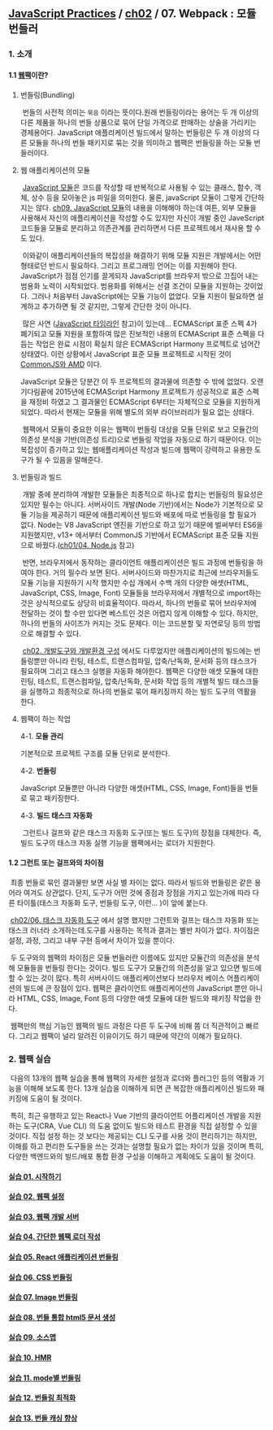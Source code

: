 ## [JavaScript Practices](https://github.com/kickscar-javascript/basic-practices) / [ch02](https://github.com/kickscar-javascript/basic-practices/tree/master/ch02) / 07. Webpack : 모듈 번들러

### 1. 소개

#### 1.1 [웹팩](https://webpack.js.org/)이란?

1. 번들링(Bundling)

   ​	번들의 사전적 의미는 `묶음` 이라는 뜻이다.원래 번들링이라는 용어는 두 개 이상의 다른 제품을 하나의 번들 상품으로 묶어 단일 가격으로 판매하는 상술을 가리키는 경제용어다. JavaScript 애플리케이션 빌드에서 말하는 번들링은 두 개 이상의 다른 모듈을 하나의 번들 패키지로 묶는 것을 의미하고 웹팩은 번들링을 하는 모듈 번들러이다. 

     

2. 웹 애플리케이션의 모듈

   ​	[JavaScript 모듈](https://github.com/kickscar-javascript/basic-practices/tree/master/ch09)은 코드를 작성할 때 반복적으로 사용될 수 있는 클래스, 함수, 객체, 상수 등을 모아놓은 js 파일을 의미한다. 물론, javaScript 모듈이 그렇게 간단하지는 않다. [ch09. JavaScript 모듈](https://github.com/kickscar-javascript/basic-practices/tree/master/ch09)의 내용을 이해해야 하는데 여튼, 외부 모듈을 사용해서 자신의 애플리케이션을 작성할 수도 있지만 자신이 개발 중인  JaveScript 코드들을 모듈로 분리하고 의존관계를 관리하면서 다른 프로젝트에서 재사용 할 수도 있다.

   ​	이와같이 애플리케이션들의 복잡성을 해결하기 위해 모듈 지원은 개발에서는 어떤 형태로던 반드시 필요하다. 그리고 프로그래밍 언어는 이를 지원해야 한다. JavaScript가 점점 인기를 끌게되자 JavaScript를 브라우저 밖으로 끄집어 내는 범용화 노력이 시작되었다. 범용화를 위해서는 선결 조건이 모듈을 지원하는 것이었다. 그러나 처음부터  JavaScript에는 모듈 기능이 없었다. 모듈 지원이 필요하면 설계하고 추가하면 될 것 같지만, 그렇게 간단한 것이 아니다.

   ​	많은 사연 ([JavaScript 타임라인](https://github.com/kickscar-javascript/basic-practices/tree/master/ch01/01) 참고)이 있는데... ECMAScript 표준 스펙 4가 폐기되고 모듈 지원을 포함하여 많은 진보적인 내용의 ECMAScript 표준 스펙을 다듬는 작업은 완료 시점이 확실치 않은 ECMAScript Harmony 프로젝트로 넘어간 상태였다. 이런 상황에서 JavaScript 표준 모듈 프로젝트로 시작된 것이  [CommonJS와 AMD](https://github.com/kickscar-javascript/basic-practices/tree/master/ch01/03) 이다. 

   JavaScript 모듈은 당분간 이 두 프로젝트의 결과물에 의존할 수 밖에 없었다. 오랜 기다림끝에 2015년에 ECMAScript Harmony 프로젝트가 성공적으로 표준 스펙을 재정비 하였고 그 결과물인 ECMAScript 6부터는 자체적으로 모듈을 지원하게 되었다. 따라서 현재는 모듈을 위해 별도의 외부 라이브러리가 필요 없는 상태다.

   ​	웹팩에서 모듈이 중요한 이유는 웹팩이 번들링 대상을 모듈 단위로 보고 모듈간의 의존성 분석을 기반(의존성 트리)으로 번들링 작업을 자동으로 하기 때문이다. 이는 복잡성이 증가하고 있는 웹애플리케이션 작성과 빌드에 웹팩이 강력하고 유용한 도구가 될 수 있음을 말해준다.

   

3. 번들링과 빌드 

   ​	개발 중에 분리하여 개발한 모듈들은 최종적으로 하나로 합치는 번들링의 필요성은 있지만 필수는 아니다. 서버사이드 개발(Node 기반)에서는 Node가 기본적으로 모듈 기능을 제공하기 때문에 애플리케이션 빌드와 배포에 따로 번들링을 할 필요가 없다. Node는 V8 JavaScript 엔진을 기반으로 하고 있기 때문에 벌써부터 ES6을 지원했지만, v13+ 에서부터 CommonJS 기반에서 ECMAScript 표준 모듈 지원으로 바꿨다.([ch01/04. Node.js](https://github.com/kickscar-javascript/basic-practices/tree/master/ch01/04) 참고)

   ​	반면, 브라우저에서 동작하는 클라이언트 애플리케이션은 빌드 과정에 번들링을 하여야 한다. 거의 필수라 보면 된다. 서버사이드와 마찬가지로 최근에 브라우저들도 모듈 기능을 지원하기 시작 했지만 수십 개에서 수백 개의 다양한 애셋(HTML, JavaScript, CSS, Image, Font) 모듈들을 브라우저에서 개별적으로 import하는 것은 상식적으로도 상당히 비효율적이다. 따라서, 하나의 번들로 묶어 브라우저에 전달하는 것이 할 수만 있다면 베스트인 것은 어렵지 않게 이해할 수 있다. 하지만, 하나의 번들의 사이즈가 커지는 것도 문제다. 이는 코드분할 및 자연로딩 등의 방법으로 해결할 수 있다.  

   ​	[ch02. 개발도구와 개발환경 구성](https://github.com/kickscar-javascript/basic-practices/tree/master/ch02) 에서도 다루었지만 애플리케이션의 빌드에는 번들링뿐만 아니라 린팅, 테스트, 트랜스컴파일, 압축/난독화, 문서화 등의 태스크가 필요하며 그리고 태스크 실행을 자동화 해야한다. 웹팩은 다양한 애셋 모듈에 대한 린팅, 테스트, 트랜스컴파일, 압축/난독화, 문서화 작업 등의 개별적 빌드 태스크들을 실행하고 최종적으로 하나의 번들로 묶어 패키징까지 하는 빌드 도구의 역활을 한다. 

4. 웹팩이 하는 작업

   4-1. **모듈 관리**

   기본적으로 프로젝트 구조를 모듈 단위로 분석한다.

   4-2. **번들링**

   JavaScript 모듈뿐만 아니라 다양한 애셋(HTML, CSS, Image, Font)들을 번들로 묶고 패키징한다.

   4-3. **빌드 태스크 자동화**

   ​	그런트나 걸프와 같은 태스크 자동화 도구(또는 빌드 도구)의 장점을 대체한다. 즉, 빌드 도구의 태스크 자동 실행 기능을 웹팩에서는 로더가 지원한다.


#### 1.2 그런트 또는 걸프와의 차이점

​	최종 번들로 묶인 결과물만 보면 사실 별 차이는 없다. 따라서 빌드와 번들링은 같은 용어라 여겨도 상관없다. 단지, 도구가 어떤 것에 중점과 장점을 가지고 있는가에 따라 다른 타이틀(태스크 자동화 도구, 번들링 도구, 이런... )이 앞에 붙는다.

​	[ch02/06. 태스크 자동화 도구](https://github.com/kickscar-javascript/basic-practices/tree/master/ch02/06) 에서 설명 했지만 그런트와 걸프는 태스크 자동화 또는 태스크 러너라 소개하는데.도구를 사용하는 목적과 결과는 별반 차이가 없다. 차이점은 설정, 과정, 그리고 내부 구현 등에서 차이가 있을 뿐이다.

​	두 도구와의 웹팩의 차이점은 모듈 번들러란 이름에도 있지만 모듈간의 의존성을 분석해 모듈들을 번들링 한다는 것이다. 빌드 도구가 모듈간의 의존성을 알고 있으면 빌드에 할 수 있는 것이 많다. 특히 서버사이드 애플리케이션보다 브라우저 베이스 어플리케이션의 빌드에 큰 장점이 있다. 웹팩은 클라이언트 애플리케이션의 JavaScript 뿐만 아니라 HTML, CSS, Image, Font 등의 다양한 애셋 모듈에 대한 빌드와 패키징 작업을 한다. 

​	웹팩만의 핵심 기능인 웹팩의 빌드 과정은 다른 두 도구에 비해 쫌 더 직관적이고 빠르다. 그리고 웹팩이 널리 알려진 이유이기도 하기 때문에 약간의 이해가 필요하다.

### 2. 웹팩 실습

​	다음의 13개의 웹팩 실습을 통해 웹팩의 자세한 설정과 로더와 플러그인 등의 역활과 기능을 이해해 보도록 한다. 13개 실습을 이해하게 되면 큰 복잡한 애플리케이션 빌드와 패키징에 도움이 될 것이다. 

​	특히, 최근 유행하고 있는 React나 Vue 기반의 클라이언트 어플리케이션 개발을 지원하는 도구(CRA, Vue CLI) 의 도움 없이도 빌드와 테스트 환경을 직접 설정할 수 있을 것이다. 직접 설정 하는 것 보다는 제공되는 CLI 도구를 사용 것이 편리하기는 하지만, 이해를 하고 편리한 도구들을 쓰는 것과는 설명할 필요가 없는 차이가 있을 것이며  특히, 다양한 백엔드와의 빌드/배포 통합 환경 구성을 이해하고 계획에도 도움이 될 것이다. 

#### [실습 01. 시작하기](https://github.com/kickscar-javascript/basic-practices/tree/master/ch02/07/practice01)
#### [실습 02. 웹팩 설정](https://github.com/kickscar-javascript/basic-practices/tree/master/ch02/07/practice02)
#### [실습 03. 웹팩 개발 서버](https://github.com/kickscar-javascript/basic-practices/tree/master/ch02/07/practice03)
#### [실습 04. 간단한 웹팩 로더 작성](https://github.com/kickscar-javascript/basic-practices/tree/master/ch02/07/practice04)
#### [실습 05. React 애플리케이션 번들링](https://github.com/kickscar-javascript/basic-practices/tree/master/ch02/07/practice05)
#### [실습 06. CSS 번들링](https://github.com/kickscar-javascript/basic-practices/tree/master/ch02/07/practice06)
#### [실습 07. Image 번들링](https://github.com/kickscar-javascript/basic-practices/tree/master/ch02/07/practice07)
#### [실습 08. 번들 통합 html5 문서 생성](https://github.com/kickscar-javascript/basic-practices/tree/master/ch02/07/practice08)
#### [실습 09. 소스맵](https://github.com/kickscar-javascript/basic-practices/tree/master/ch02/07/practice09)
#### [실습 10. HMR](https://github.com/kickscar-javascript/basic-practices/tree/master/ch02/07/practice10)
#### [실습 11. mode별 번들링](https://github.com/kickscar-javascript/basic-practices/tree/master/ch02/07/practice11)
#### [실습 12. 번들링 최적화](https://github.com/kickscar-javascript/basic-practices/tree/master/ch02/07/practice12)
#### [실습 13. 번들 캐싱 향상](https://github.com/kickscar-javascript/basic-practices/tree/master/ch02/07/practice13)

